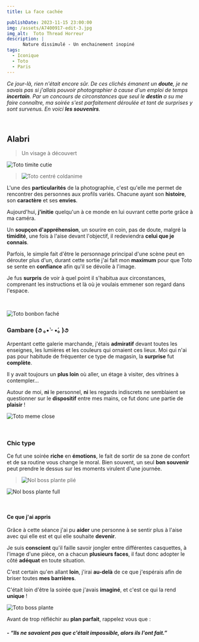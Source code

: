 ```yaml
---
title: La face cachée

publishDate: 2023-11-15 23:00:00
img: /assets/A7400917-edit-3.jpg
img_alt:  Toto Thread Horreur
description: |
      Nature dissimulé - Un enchainement inopiné  
tags:
  - Iconique
  - Toto
  - Paris
---
```


*Ce jour-là, rien n'était encore sûr.
De ces clichés émanent un **doute**, je ne savais pas si j'allais pouvoir photographier à cause d'un emploi de temps **incertain**.
Par un concours de circonstances que seul le **destin** a su me faire connaître, ma soirée s'est parfaitement déroulée et tant de surprises y sont survenus. En voici **les souvenirs**.*

<p>&nbsp;</p>

## Alabri
>Un visage à découvert

![Toto timite cutie](/assets/A7400753-edit.jpg)

>![Toto centré coldanime](/assets/A7400749-edit-3.jpg)

L'une des **particularités** de la photographie, c'est qu'elle me permet de rencontrer des personnes aux profils variés. Chacune ayant son **histoire**, son **caractère** et ses **envies**.

Aujourd'hui, **j'initie** quelqu'un à ce monde en lui ouvrant cette porte grâce à ma caméra. 

Un **soupçon d'appréhension**, un sourire en coin, pas de doute, malgré la **timidité**, une fois à l'aise devant l'objectif, il redeviendra **celui que je connais**.

Parfois, le simple fait d'être le personnage principal d'une scène peut en dérouter plus d'un, durant cette sortie j'ai fait mon **maximum** pour que Toto se sente en **confiance** afin qu'il se dévoile à l'image.


Je fus **surpris** de voir à quel point il s'habitua aux circonstances, comprenant les instructions et là où je voulais emmener son regard dans l'espace.

<p>&nbsp;</p>

![Toto bonbon faché](/assets/A7400834-edit.jpg)

### Gambare (૭ ｡•̀ ᵕ •́｡ )૭

Arpentant  cette galerie marchande, j'étais **admiratif** devant toutes les enseignes, les lumières et les couleurs qui ornaient ces lieux. Moi qui n'ai pas pour habitude de fréquenter ce type de magasin, la **surprise** fut **complète**. 

Il y avait toujours un **plus loin** où aller, un étage à visiter, des vitrines à contempler... 

Autour de moi, **ni** le personnel, **ni** les regards indiscrets ne semblaient se questionner sur le **dispositif** entre mes mains, ce fut donc une partie de **plaisir** !

![Toto meme close ](/assets/A7400816-edit.jpg)
<p>&nbsp;</p>

### Chic type
Ce fut une soirée **riche** en **émotions**, le fait de sortir de sa zone de confort et  de sa routine vous change le moral. Bien souvent, un seul **bon souvenir** peut prendre le dessus sur les moments virulent d'une journée.

>![Nol boss plante plié](/assets/A7401028-edit.jpg)
>
![Nol boss plante full](/assets/A7401060-edit.jpg)
<p>&nbsp;</p>

#### Ce que j'ai appris

Grâce à cette séance j'ai pu **aider** une personne à se sentir plus à l'aise avec qui elle est et qui elle souhaite **devenir**.

Je suis **conscient** qu'il faille savoir jongler entre différentes casquettes, à l'image d'une pièce, on a chacun **plusieurs faces**, il faut donc adopter le côté **adéquat** en toute situation.

C'est certain qu'en allant **loin**, j'irai **au-delà** de ce que j'espérais afin de briser toutes **mes barrières**.

C'était loin d'être la soirée que j'avais **imaginé**, et c'est ce qui la rend **unique** !


![Toto boss plante](/assets/A7400950-edit.jpg)


Avant de trop réfléchir au **plan parfait**, rappelez vous que : 

##### - *“lls ne savaient pas que c'était impossible, alors ils l'ont fait.”*

